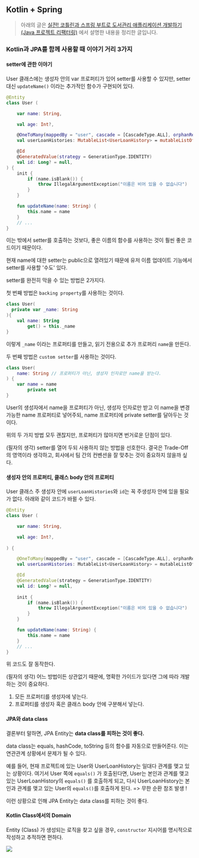 ## Kotlin + Spring

> 아래의 글은 [실전! 코틀린과 스프링 부트로 도서관리 애플리케이션 개발하기(Java 프로젝트 리팩터링)](https://www.inflearn.com/course/java-to-kotlin-2/dashboard) 에서 설명한 내용을 정리한 글입니다.

### Kotlin과 JPA를 함께 사용할 때 이야기 거리 3가지

#### setter에 관한 이야기

User 클래스에는 생성자 안의 var 프로퍼티가 있어 setter를 사용할 수 있지만, setter 대신 `updateName()` 이라는 추가적인 함수가 구현되어 있다.

```Kotlin
@Entity
class User (

    var name: String,

    val age: Int?,

    @OneToMany(mappedBy = "user", cascade = [CascadeType.ALL], orphanRemoval = true)
    val userLoanHistories: MutableList<UserLoanHistory> = mutableListOf(),

    @Id
    @GeneratedValue(strategy = GenerationType.IDENTITY)
    val id: Long? = null,
) {
    init {
        if (name.isBlank()) {
            throw IllegalArgumentException("이름은 비어 있을 수 없습니다")
        }
    }

    fun updateName(name: String) {
        this.name = name
    }
    // ...
}
```

이는 밖에서 setter를 호출하는 것보다, 좋은 이름의 함수를 사용하는 것이 훨씬 좋은 코드이기 때문이다.

현재 name에 대한 setter는 public으로 열려있기 때문에 유저 이름 업데이트 기능에서 setter를 사용할 '수도' 있다.

setter를 완전히 막을 수 있는 방법은 2가지다.

첫 번째 방법은 `backing property`를 사용하는 것이다.

```kotlin
class User(
  private var _name: String
){
    val name: String
        get() = this._name
}
```

이렇게 `_name` 이라는 프로퍼티를 만들고, 읽기 전용으로 추가 프로퍼리 `name`을 만든다.

두 번째 방법은 `custom setter`를 사용하는 것이다.

```kotlin
class User(
    name: String // 프로퍼티가 아닌, 생성자 인자로만 name을 받는다.
) {
    var name = name
        private set
}
```

User의 생성자에서 name을 프로퍼티가 아닌, 생성자 인자로만 받고 이 name을 변경 가능한 name 프로퍼티로 넣어주되, name 프로퍼티에 private setter를 달아두는 것이다.

위의 두 가지 방법 모두 괜찮지만, 프로퍼티가 많아지면 번거로운 단점이 있다.

(필자의 생각) setter를 열어 두되 사용하지 않는 방법을 선호한다. 결국은 Trade-Off의 영역이라 생각하고, 회사에서 팀 간의 컨벤션을 잘 맞추는 것이 중요하지 않을까 싶다.

#### 생성자 안의 프로퍼티, 클래스 body 안의 프로퍼티

User 클래스 주 생성자 안에 `userLoanHistories`와 `id`는 꼭 주생성자 안에 있을 필요가 없다. 아래와 같이 코드가 바뀔 수 있다.

```kotlin
@Entity
class User (

    var name: String,

    val age: Int?,
    
) {

    @OneToMany(mappedBy = "user", cascade = [CascadeType.ALL], orphanRemoval = true)
    val userLoanHistories: MutableList<UserLoanHistory> = mutableListOf(),

    @Id
    @GeneratedValue(strategy = GenerationType.IDENTITY)
    val id: Long? = null,
            
    init {
        if (name.isBlank()) {
            throw IllegalArgumentException("이름은 비어 있을 수 없습니다")
        }
    }

    fun updateName(name: String) {
        this.name = name
    }
    // ...
}
```

위 코드도 잘 동작한다.

(필자의 생각) 어느 방법이든 상관없기 때문에, 명확한 가이드가 있다면 그에 따라 개발하는 것이 중요하다.

1. 모든 프로퍼티를 생성자에 넣는다.
2. 프로퍼티를 생성자 혹은 클래스 body 안에 구분해서 넣는다.

#### JPA와 data class

결론부터 말하면, JPA Entity는 **data class를 피하는 것이 좋다.**

data class는 equals, hashCode, toString 등의 함수를 자동으로 만들어준다. 이는 연관관계 상황에서 문제가 될 수 있다.

예를 들어, 현재 프로젝트에 있는 User와 UserLoanHistory는 일대다 관계를 맺고 있는 상황이다. 
여기서 User 쪽에 `equals()` 가 호출된다면, User는 본인과 관계를 맺고 있는 UserLoanHistory의 `equals()` 를 호출하게 되고, 
다시 UserLoanHistory는 본인과 관계를 맺고 있는 User의 `equals()`를 호출하게 된다. => 무한 순환 참조 발생 !

이런 상황으로 인해 JPA Entity는 data class를 피하는 것이 좋다.

#### Kotlin Class에서의 Domain

Entity (Class) 가 생성되는 로직을 찾고 싶을 경우, `constructor` 지시어를 명시적으로 작성하고 추적하면 편하다.

<img src="/img/kotlin-spring-section2-1.png">
